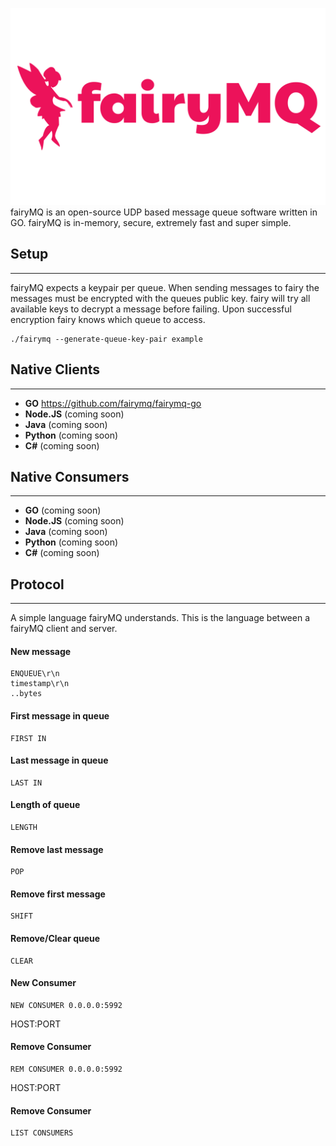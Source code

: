 ![fairymq.png](images%2Ffairymq.png)
fairyMQ is an open-source UDP based message queue software written in GO.  fairyMQ is in-memory, secure, extremely fast and super simple.


## Setup
**************
fairyMQ expects a keypair per queue.  When sending messages to fairy the messages must be encrypted with the queues public key.
fairy will try all available keys to decrypt a message before failing.  Upon successful encryption fairy knows which queue to access.

``` 
./fairymq --generate-queue-key-pair example
```

## Native Clients
**************
- **GO** https://github.com/fairymq/fairymq-go
- **Node.JS** (coming soon)
- **Java** (coming soon)
- **Python** (coming soon)
- **C#** (coming soon)

## Native Consumers
**************
- **GO** (coming soon)
- **Node.JS** (coming soon)
- **Java** (coming soon)
- **Python** (coming soon)
- **C#** (coming soon)


## Protocol
***************
A simple language fairyMQ understands.  This is the language between a fairyMQ client and server.

#### New message
``` 
ENQUEUE\r\n
timestamp\r\n
..bytes
```

#### First message in queue
``` 
FIRST IN
```

#### Last message in queue
``` 
LAST IN
```

#### Length of queue
``` 
LENGTH
```

#### Remove last message
``` 
POP
```

#### Remove first message
``` 
SHIFT
```

#### Remove/Clear queue
``` 
CLEAR
```

#### New Consumer
``` 
NEW CONSUMER 0.0.0.0:5992
```
HOST:PORT

#### Remove Consumer
``` 
REM CONSUMER 0.0.0.0:5992
```
HOST:PORT

#### Remove Consumer
``` 
LIST CONSUMERS
```

